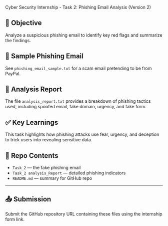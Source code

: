 Cyber Security Internship - Task 2: Phishing Email Analysis (Version 2)

## 🎯 Objective

Analyze a suspicious phishing email to identify key red flags and summarize the findings.


## 📧 Sample Phishing Email

See `phishing_email_sample.txt` for a scam email pretending to be from PayPal.


## 📄 Analysis Report

The file `analysis_report.txt` provides a breakdown of phishing tactics used, including spoofed email, fake domain, urgency, and fake form.


## ✅ Key Learnings

This task highlights how phishing attacks use fear, urgency, and deception to trick users into revealing sensitive data.


## 📂 Repo Contents

- `Task_2` — the fake phishing email
- `Task_2 analysis_Report` — detailed phishing indicators
- `README.md` — summary for GitHub repo

---

## 📤 Submission

Submit the GitHub repository URL containing these files using the internship form link.
